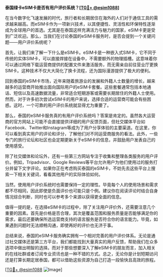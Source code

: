**泰国绿卡eSIM卡是否有用户评价系统？[[TG💪+ @esim1088](https://t.me/s/esim1088)]**

在当今数字化飞速发展的时代，旅行者和长期居住在海外的人们对于通信工具的需求越来越高。而eSIM卡作为一项新兴技术，以其便捷性、灵活性和环保特性逐渐成为全球用户的首选。尤其是在泰国这样充满活力与魅力的国家，eSIM卡更是受到广泛欢迎。那么，当我们在讨论泰国的eSIM卡服务时，是否会提到一个关键问题——用户评价系统呢？

首先，让我们来了解一下什么是eSIM卡。eSIM卡是一种嵌入式SIM卡，它不同于传统的实体SIM卡，可以直接焊接在设备中，不需要额外的物理插槽。这意味着你可以通过网络下载运营商提供的配置文件来激活服务，而无需亲自前往营业厅更换SIM卡。这种技术不仅大大简化了换卡流程，还为国际漫游提供了极大的便利。

回到泰国的eSIM卡市场，近年来随着旅游业的发展和外籍人士数量的增长，越来越多的运营商开始推出面向国际用户的eSIM卡套餐。这些套餐通常包括本地通话、短信以及高速数据流量，非常适合短期游客或需要长期居住的外籍人士使用。然而，对于许多初次尝试eSIM卡的用户来说，选择合适的运营商可能会有些困惑。这时，一个可靠的用户评价系统就显得尤为重要了。

那么，泰国的eSIM卡服务真的有用户评价系统吗？答案是肯定的。虽然各大运营商的官方网站上可能不会直接提供详细的用户反馈页面，但社交媒体平台如Facebook、Twitter和Instagram等成为了用户分享体验的主要渠道。在这里，你可以看到真实用户的评论和评分，了解他们对不同运营商服务的看法。此外，一些专门的旅行论坛和社区也会定期更新关于eSIM卡的信息，并鼓励用户发表自己的使用感受。

除了社交媒体和论坛外，还有一些第三方网站专注于收集和整理各类服务的用户评价。例如，Tripadvisor、Google Reviews等平台允许用户为他们使用过的服务打分并留下文字评论。如果你正在考虑购买泰国的eSIM卡，不妨先去这些平台上搜索一下相关关键词，看看其他用户的实际体验如何。

当然，使用用户评价系统时也需要保持一定的理性。毕竟每个人的使用场景和需求都不尽相同，因此即使是负面评价也可能只是个例。建议你在阅读评论时结合自身情况综合判断，同时也可以参考多个来源以获得更全面的信息。

值得一提的是，在选择eSIM卡的过程中，除了关注用户评价外，还需要注意几个重要的因素。首先是价格是否合理，其次是覆盖范围和服务质量是否能够满足你的需求，最后还要确保所选运营商支持的语言服务是否符合你的语言能力。毕竟，如果遇到问题时无法顺畅沟通，即使再好的评价也无济于事。

总结来说，泰国的eSIM卡服务确实拥有一个相对完善的用户评价体系。无论是通过社交媒体还是第三方平台，我们都能找到大量真实的用户反馈，帮助我们在众多选项中做出明智的选择。而对于那些想要深入了解eSIM卡的朋友而言，加入相关的在线社群或者订阅专业资讯也是一种不错的方式。总之，无论你是计划短期访问还是打算长期定居泰国，都可以借助这些资源为自己打造一段愉快且高效的旅程。

[[TG💪+ @esim1088](https://t.me/s/esim1088) ![Image](https://i.postimg.cc/4NQfJmqS/Snipaste-2025-05-13-00-14-12.png)]